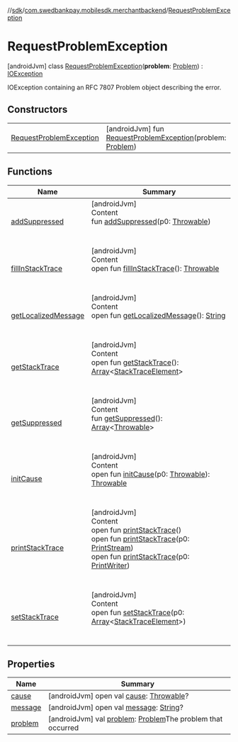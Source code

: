 //[sdk](../../../index.md)/[com.swedbankpay.mobilesdk.merchantbackend](../index.md)/[RequestProblemException](index.md)



# RequestProblemException  
 [androidJvm] class [RequestProblemException](index.md)(**problem**: [Problem](../../com.swedbankpay.mobilesdk/-problem/index.md)) : [IOException](https://developer.android.com/reference/kotlin/java/io/IOException.html)

IOException containing an RFC 7807 Problem object describing the error.

   


## Constructors  
  
| | |
|---|---|
| <a name="com.swedbankpay.mobilesdk.merchantbackend/RequestProblemException/RequestProblemException/#com.swedbankpay.mobilesdk.Problem/PointingToDeclaration/"></a>[RequestProblemException](-request-problem-exception.md)| <a name="com.swedbankpay.mobilesdk.merchantbackend/RequestProblemException/RequestProblemException/#com.swedbankpay.mobilesdk.Problem/PointingToDeclaration/"></a> [androidJvm] fun [RequestProblemException](-request-problem-exception.md)(problem: [Problem](../../com.swedbankpay.mobilesdk/-problem/index.md))   <br>|


## Functions  
  
|  Name |  Summary | 
|---|---|
| <a name="kotlin/Throwable/addSuppressed/#kotlin.Throwable/PointingToDeclaration/"></a>[addSuppressed](../-unexpected-response-exception/index.md#282858770%2FFunctions%2F462465411)| <a name="kotlin/Throwable/addSuppressed/#kotlin.Throwable/PointingToDeclaration/"></a>[androidJvm]  <br>Content  <br>fun [addSuppressed](../-unexpected-response-exception/index.md#282858770%2FFunctions%2F462465411)(p0: [Throwable](https://kotlinlang.org/api/latest/jvm/stdlib/kotlin/-throwable/index.html))  <br><br><br>|
| <a name="kotlin/Throwable/fillInStackTrace/#/PointingToDeclaration/"></a>[fillInStackTrace](../-unexpected-response-exception/index.md#-1102069925%2FFunctions%2F462465411)| <a name="kotlin/Throwable/fillInStackTrace/#/PointingToDeclaration/"></a>[androidJvm]  <br>Content  <br>open fun [fillInStackTrace](../-unexpected-response-exception/index.md#-1102069925%2FFunctions%2F462465411)(): [Throwable](https://kotlinlang.org/api/latest/jvm/stdlib/kotlin/-throwable/index.html)  <br><br><br>|
| <a name="kotlin/Throwable/getLocalizedMessage/#/PointingToDeclaration/"></a>[getLocalizedMessage](../-unexpected-response-exception/index.md#1043865560%2FFunctions%2F462465411)| <a name="kotlin/Throwable/getLocalizedMessage/#/PointingToDeclaration/"></a>[androidJvm]  <br>Content  <br>open fun [getLocalizedMessage](../-unexpected-response-exception/index.md#1043865560%2FFunctions%2F462465411)(): [String](https://kotlinlang.org/api/latest/jvm/stdlib/kotlin/-string/index.html)  <br><br><br>|
| <a name="kotlin/Throwable/getStackTrace/#/PointingToDeclaration/"></a>[getStackTrace](../-unexpected-response-exception/index.md#2050903719%2FFunctions%2F462465411)| <a name="kotlin/Throwable/getStackTrace/#/PointingToDeclaration/"></a>[androidJvm]  <br>Content  <br>open fun [getStackTrace](../-unexpected-response-exception/index.md#2050903719%2FFunctions%2F462465411)(): [Array](https://kotlinlang.org/api/latest/jvm/stdlib/kotlin/-array/index.html)<[StackTraceElement](https://developer.android.com/reference/kotlin/java/lang/StackTraceElement.html)>  <br><br><br>|
| <a name="kotlin/Throwable/getSuppressed/#/PointingToDeclaration/"></a>[getSuppressed](../-unexpected-response-exception/index.md#672492560%2FFunctions%2F462465411)| <a name="kotlin/Throwable/getSuppressed/#/PointingToDeclaration/"></a>[androidJvm]  <br>Content  <br>fun [getSuppressed](../-unexpected-response-exception/index.md#672492560%2FFunctions%2F462465411)(): [Array](https://kotlinlang.org/api/latest/jvm/stdlib/kotlin/-array/index.html)<[Throwable](https://kotlinlang.org/api/latest/jvm/stdlib/kotlin/-throwable/index.html)>  <br><br><br>|
| <a name="kotlin/Throwable/initCause/#kotlin.Throwable/PointingToDeclaration/"></a>[initCause](../-unexpected-response-exception/index.md#-418225042%2FFunctions%2F462465411)| <a name="kotlin/Throwable/initCause/#kotlin.Throwable/PointingToDeclaration/"></a>[androidJvm]  <br>Content  <br>open fun [initCause](../-unexpected-response-exception/index.md#-418225042%2FFunctions%2F462465411)(p0: [Throwable](https://kotlinlang.org/api/latest/jvm/stdlib/kotlin/-throwable/index.html)): [Throwable](https://kotlinlang.org/api/latest/jvm/stdlib/kotlin/-throwable/index.html)  <br><br><br>|
| <a name="kotlin/Throwable/printStackTrace/#/PointingToDeclaration/"></a>[printStackTrace](../-unexpected-response-exception/index.md#-1769529168%2FFunctions%2F462465411)| <a name="kotlin/Throwable/printStackTrace/#/PointingToDeclaration/"></a>[androidJvm]  <br>Content  <br>open fun [printStackTrace](../-unexpected-response-exception/index.md#-1769529168%2FFunctions%2F462465411)()  <br>open fun [printStackTrace](../-unexpected-response-exception/index.md#1841853697%2FFunctions%2F462465411)(p0: [PrintStream](https://developer.android.com/reference/kotlin/java/io/PrintStream.html))  <br>open fun [printStackTrace](../-unexpected-response-exception/index.md#1175535278%2FFunctions%2F462465411)(p0: [PrintWriter](https://developer.android.com/reference/kotlin/java/io/PrintWriter.html))  <br><br><br>|
| <a name="kotlin/Throwable/setStackTrace/#kotlin.Array[java.lang.StackTraceElement]/PointingToDeclaration/"></a>[setStackTrace](../-unexpected-response-exception/index.md#2135801318%2FFunctions%2F462465411)| <a name="kotlin/Throwable/setStackTrace/#kotlin.Array[java.lang.StackTraceElement]/PointingToDeclaration/"></a>[androidJvm]  <br>Content  <br>open fun [setStackTrace](../-unexpected-response-exception/index.md#2135801318%2FFunctions%2F462465411)(p0: [Array](https://kotlinlang.org/api/latest/jvm/stdlib/kotlin/-array/index.html)<[StackTraceElement](https://developer.android.com/reference/kotlin/java/lang/StackTraceElement.html)>)  <br><br><br>|


## Properties  
  
|  Name |  Summary | 
|---|---|
| <a name="com.swedbankpay.mobilesdk.merchantbackend/RequestProblemException/cause/#/PointingToDeclaration/"></a>[cause](index.md#1888017807%2FProperties%2F462465411)| <a name="com.swedbankpay.mobilesdk.merchantbackend/RequestProblemException/cause/#/PointingToDeclaration/"></a> [androidJvm] open val [cause](index.md#1888017807%2FProperties%2F462465411): [Throwable](https://kotlinlang.org/api/latest/jvm/stdlib/kotlin/-throwable/index.html)?   <br>|
| <a name="com.swedbankpay.mobilesdk.merchantbackend/RequestProblemException/message/#/PointingToDeclaration/"></a>[message](index.md#879060209%2FProperties%2F462465411)| <a name="com.swedbankpay.mobilesdk.merchantbackend/RequestProblemException/message/#/PointingToDeclaration/"></a> [androidJvm] open val [message](index.md#879060209%2FProperties%2F462465411): [String](https://kotlinlang.org/api/latest/jvm/stdlib/kotlin/-string/index.html)?   <br>|
| <a name="com.swedbankpay.mobilesdk.merchantbackend/RequestProblemException/problem/#/PointingToDeclaration/"></a>[problem](problem.md)| <a name="com.swedbankpay.mobilesdk.merchantbackend/RequestProblemException/problem/#/PointingToDeclaration/"></a> [androidJvm] val [problem](problem.md): [Problem](../../com.swedbankpay.mobilesdk/-problem/index.md)The problem that occurred   <br>|

